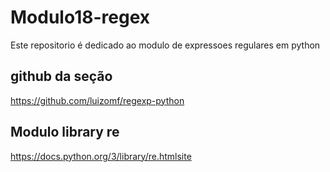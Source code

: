 # Modulo18-regex
Este repositorio é dedicado ao modulo de expressoes regulares em python 

## github da seção
https://github.com/luizomf/regexp-python


## Modulo library re

https://docs.python.org/3/library/re.htmlsite
